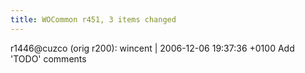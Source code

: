 ```yaml
---
title: WOCommon r451, 3 items changed
---
```


r1446@cuzco (orig r200): wincent | 2006-12-06 19:37:36 +0100 Add 'TODO' comments
